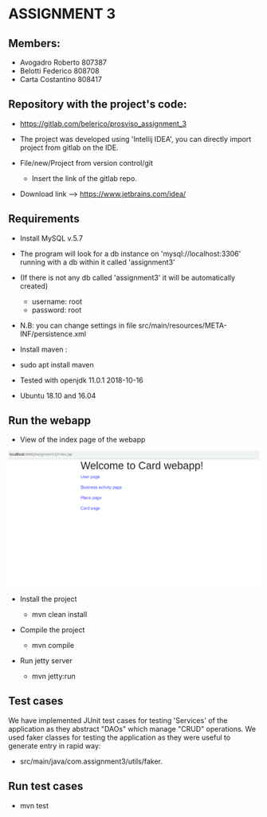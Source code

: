 # ASSIGNMENT 3

## Members:
+ Avogadro Roberto 807387
+ Belotti Federico 808708    
+ Carta Costantino 808417
    
## Repository with the project's code:
+ https://gitlab.com/belerico/prosviso_assignment_3

+ The project was developed using 'Intellij IDEA', you can directly import project from gitlab on the IDE.
+ File/new/Project from version control/git
    + Insert the link of the gitlab repo.

+ Download link --> https://www.jetbrains.com/idea/

## Requirements


+ Install MySQL v.5.7
+ The program will look for a db instance on 'mysql://localhost:3306' running with a db within it called 'assignment3'
+ (If there is not any db called 'assignment3' it will be automatically created)
    + username: root
    + password: root
+ N.B: you can change settings in file src/main/resources/META-INF/persistence.xml

+ Install maven : 
+ sudo apt install maven

+ Tested with openjdk 11.0.1 2018-10-16

+ Ubuntu 18.10 and 16.04 


## Run the webapp

+ View of the index page of the webapp

![](.README/CardWebapp.png)

+ Install the project
    + mvn clean install

+ Compile the project
    + mvn compile

+ Run jetty server
    + mvn jetty:run


## Test cases

We have implemented JUnit test cases for testing 'Services' of the application as they abstract "DAOs" which manage "CRUD" operations.
We used faker classes for testing the application as they were useful to generate entry in rapid way:
+ src/main/java/com.assignment3/utils/faker.

## Run test cases
+ mvn test





